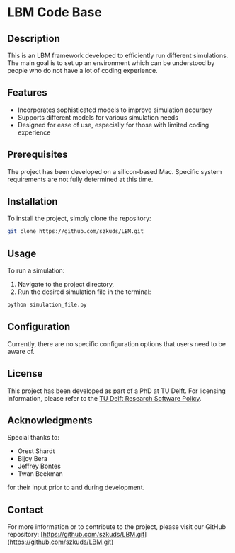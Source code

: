 # LBM Code Base

## Description
This is an LBM framework developed to efficiently run different simulations. The main goal is to set up an environment which can be understood by people who do not have a lot of coding experience.

## Features
- Incorporates sophisticated models to improve simulation accuracy
- Supports different models for various simulation needs
- Designed for ease of use, especially for those with limited coding experience

## Prerequisites
The project has been developed on a silicon-based Mac. Specific system requirements are not fully determined at this time.

## Installation
To install the project, simply clone the repository:

```bash
git clone https://github.com/szkuds/LBM.git
```

## Usage
To run a simulation:

1. Navigate to the project directory, 
2. Run the desired simulation file in the terminal:

```bash
python simulation_file.py
```

## Configuration
Currently, there are no specific configuration options that users need to be aware of.

## License
This project has been developed as part of a PhD at TU Delft. For licensing information, please refer to the [TU Delft Research Software Policy](https://www.tudelft.nl/en/library/research-data-management/r/publish/publish-research-software).

## Acknowledgments
Special thanks to:
- Orest Shardt
- Bijoy Bera
- Jeffrey Bontes
- Twan Beekman

for their input prior to and during development.

## Contact
For more information or to contribute to the project, please visit our GitHub repository:
[https://github.com/szkuds/LBM.git](https://github.com/szkuds/LBM.git)
